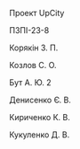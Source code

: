Проект UpCity

ПЗПІ-23-8

Корякін З. П.

Козлов С. О.

Бут А. Ю. 2

Денисенко Є. В.

Кириченко К. В.

Кукуленко Д. В.


